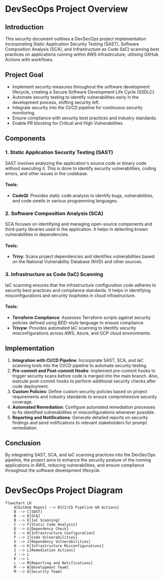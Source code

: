 # DevSecOps Project Overview

## Introduction
This security document outlines a DevSecOps project implementation incorporating Static Application Security Testing (SAST), Software Composition Analysis (SCA), and Infrastructure as Code (IaC) scanning best practices on applications running within AWS infrastrcuture, utilising GitHub Actions with workflows.

## Project Goal
- Implement security measures throughout the software development lifecycle, creating a Secure Software Development Life Cycle (SSDLC).
- Automate security testing to identify vulnerabilities early in the development process, shifting security left.
- Integrate security into the CI/CD pipeline for continuous security monitoring.
- Ensure compliance with security best practices and industry standards.
- Enable PR blocking for Critical and High Vulnerabilities.

## Components
### 1. Static Application Security Testing (SAST)
SAST involves analyzing the application's source code or binary code without executing it. This is done to identify security vulnerabilities, coding errors, and other issues in the codebase.

#### Tools:
- **CodeQl**: Provides static code analysis to identify bugs, vulnerabilities, and code smells in various programming languages.

### 2. Software Composition Analysis (SCA)
SCA focuses on identifying and managing open-source components and third-party libraries used in the application. It helps in detecting known vulnerabilities in dependencies.

#### Tools:
- **Trivy**: Scans project dependencies and identifies vulnerabilities based on the National Vulnerability Database (NVD) and other sources.

### 3. Infrastructure as Code (IaC) Scanning
IaC scanning ensures that the infrastructure configuration code adheres to security best practices and compliance standards. It helps in identifying misconfigurations and security loopholes in cloud infrastructure.

#### Tools:
- **Terraform Compliance**: Assesses Terraform scripts against security policies defined using BDD-style language to ensure compliance.
- **Trivyw**: Provides automated IaC scanning to identify security misconfigurations across AWS, Azure, and GCP cloud environments.

## Implementation
1. **Integration with CI/CD Pipeline**: Incorporate SAST, SCA, and IaC scanning tools into the CI/CD pipeline to automate security testing.
2. **Pre-commit and Post-commit Hooks**: Implement pre-commit hooks to trigger security scans before code is merged into the main branch. Also, execute post-commit hooks to perform additional security checks after code deployment.
3. **Custom Policies**: Define custom security policies based on project requirements and industry standards to ensure comprehensive security coverage.
4. **Automated Remediation**: Configure automated remediation processes to fix identified vulnerabilities or misconfigurations whenever possible.
5. **Reporting and Notifications**: Generate detailed reports on security findings and send notifications to relevant stakeholders for prompt remediation.

## Conclusion
By integrating SAST, SCA, and IaC scanning practices into the DevSecOps pipeline, the project aims to enhance the security posture of the running applications in AWS, reducing vulnerabilities, and ensure compliance throughout the software development lifecycle.

# DevSecOps Project Diagram

```mermaid
flowchart LR
    A[GitHub Repos] --> B{CI/CD Pipeline GH Actions}
    B --> C[SAST]
    B --> D[SCA]
    B --> E[IaC Scanning]
    C --> F[Static Code Analysis]
    D --> G[Dependency Check]
    E --> H[Infrastructure Configuration]
    F --> I[Code Vulnerabilities]
    G --> J[Dependency Vulnerabilities]
    H --> K[Infrastructure Misconfigurations]
    I --> L[Remediation Actions]
    J --> L
    K --> L
    L --> M[Reporting and Notifications]
    M --> N[Development Team]
    M --> O[Security Team]
